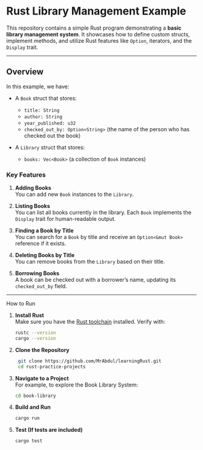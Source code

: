 # Rust Library Management Example

This repository contains a simple Rust program demonstrating a **basic library management system**. It showcases how to define custom structs, implement methods, and utilize Rust features like `Option`, iterators, and the `Display` trait.

---

## Overview

In this example, we have:

- A `Book` struct that stores:
    - `title: String`
    - `author: String`
    - `year_published: u32`
    - `checked_out_by: Option<String>` (the name of the person who has checked out the book)

- A `Library` struct that stores:
    - `books: Vec<Book>` (a collection of `Book` instances)

### Key Features

1. **Adding Books**  
   You can add new `Book` instances to the `Library`.

2. **Listing Books**  
   You can list all books currently in the library. Each `Book` implements the `Display` trait for human-readable output.

3. **Finding a Book by Title**  
   You can search for a `Book` by title and receive an `Option<&mut Book>` reference if it exists.

4. **Deleting Books by Title**  
   You can remove books from the `Library` based on their title.

5. **Borrowing Books**  
   A book can be checked out with a borrower’s name, updating its `checked_out_by` field.

---
How to Run
1. **Install Rust**  
   Make sure you have the [Rust toolchain](https://www.rust-lang.org/tools/install) installed. Verify with:
   ```sh
   rustc --version
   cargo --version

2. **Clone the Repository**

   ```sh
    git clone https://github.com/MrAbdul/learningRust.git
    cd rust-practice-projects

3. **Navigate to a Project**  
   For example, to explore the Book Library System:
    ```sh
   cd book-library

4. **Build and Run**
   ```sh
   cargo run
5. **Test (If tests are included)**
   ```sh
   cargo test
